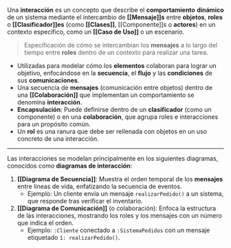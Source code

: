 Una **interacción** es un concepto que describe el **comportamiento** **dinámico** de un sistema mediante el intercambio de **[[Mensaje]]s** entre **objetos**, **roles** o **[[Clasificador]]es** (como **[[Clases]]**, [[Componente]]s o **actores**) en un contexto específico, como un **[[Caso de Uso]]** o un escenario.

> Especificación de cómo se intercambian los **mensajes** a lo largo del tiempo entre **roles** dentro de un contexto para realizar una tarea.

- Utilizadas para modelar cómo los **elementos** colaboran para lograr un objetivo, enfocándose en la **secuencia**, el **flujo** y las **condiciones** de sus **comunicaciones**.
- Una secuencia de **mensajes** (comunicación entre objetos) dentro de una **[[Colaboración]]** que implementan un comportamiento se denomina **interacción**.
- **Encapsulación**: Puede definirse dentro de un **clasificador** (como un componente) o en una **colaboración**, que agrupa roles e interacciones para un propósito común.
- Un **rol** es una ranura que debe ser rellenada con objetos en un uso concreto de una interacción.
****
Las interacciones se modelan principalmente en los siguientes diagramas, conocidos como **diagramas de interacción**:
1. **[[Diagrama de Secuencia]]**: Muestra el orden temporal de los **mensajes** entre líneas de vida, enfatizando la secuencia de eventos.
    - Ejemplo: Un cliente envía un mensaje `realizarPedido()` a un sistema, que responde tras verificar el inventario.
2. **[[Diagrama de Comunicación]]** (o colaboración): Enfoca la estructura de las interacciones, mostrando los roles y los mensajes con un número que indica el orden.
    - Ejemplo: `:Cliente` conectado a `:SistemaPedidos` con un mensaje etiquetado `1: realizarPedido()`.